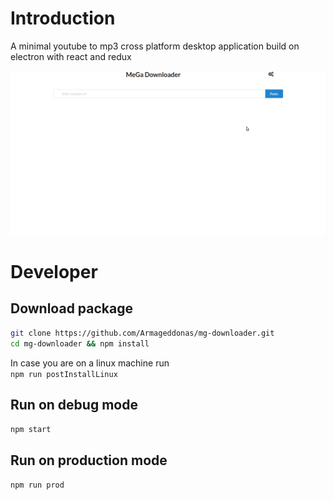 # Introduction
A minimal youtube to mp3 cross platform desktop application build on electron with react and redux  
  
  
![app preview](https://github.com/Armageddonas/mg-downloader/raw/master/public/app-preview.gif)

# Developer
## Download package

```bash
git clone https://github.com/Armageddonas/mg-downloader.git
cd mg-downloader && npm install
```

In case you are on a linux machine run  
`npm run postInstallLinux`

## Run on debug mode
`npm start`

## Run on production mode
`npm run prod`
